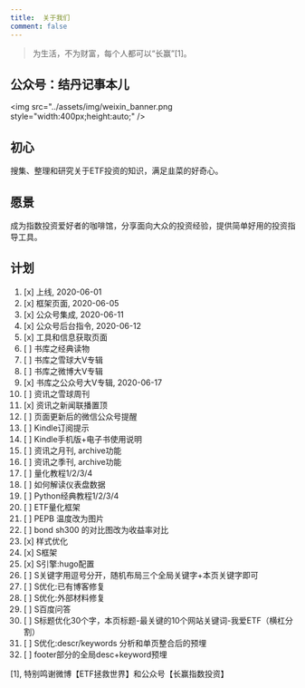 ```yaml
---
title:  关于我们
comment: false
---
```


>为生活，不为财富，每个人都可以“长赢”[1]。


## 公众号：结丹记事本儿
<img src="../assets/img/weixin_banner.png style="width:400px;height:auto;" />

## 初心

搜集、整理和研究关于ETF投资的知识，满足韭菜的好奇心。

## 愿景

成为指数投资爱好者的咖啡馆，分享面向大众的投资经验，提供简单好用的投资指导工具。

## 计划

1. [x] 上线, 2020-06-01
1. [x] 框架页面, 2020-06-05
1. [x] 公众号集成, 2020-06-11
1. [x] 公众号后台指令, 2020-06-12
1. [x] 工具和信息获取页面
2. [ ] 书库之经典读物
3. [ ] 书库之雪球大V专辑
4. [ ] 书库之微博大V专辑
5. [x] 书库之公众号大V专辑, 2020-06-17
6. [ ] 资讯之雪球周刊
7. [x] 资讯之新闻联播置顶
11. [ ] 页面更新后的微信公众号提醒
12. [ ] Kindle订阅提示
13. [ ] Kindle手机版+电子书使用说明
14. [ ] 资讯之月刊, archive功能
15. [ ] 资讯之季刊, archive功能
16. [ ] 量化教程1/2/3/4
17. [ ] 如何解读仪表盘数据
18. [ ] Python经典教程1/2/3/4
19. [ ] ETF量化框架
20. [ ] PEPB 温度改为图片
20. [ ] bond sh300 的对比图改为收益率对比
21. [x] 样式优化
22. [x] S框架
23. [x] S引擎:hugo配置
23. [ ] S关键字用逗号分开，随机布局三个全局关键字+本页关键字即可
24. [ ] S优化:已有博客修复
25. [ ] S优化:外部材料修复
25. [ ] S百度问答
25. [ ] S标题优化30个字，本页标题-最关键的10个网站关键词-我爱ETF（横杠分割）
26. [ ] S优化:descr/keywords 分析和单页整合后的预埋
27. [ ] footer部分的全局desc+keyword预埋


[1], 特别鸣谢微博【ETF拯救世界】和公众号【长赢指数投资】
